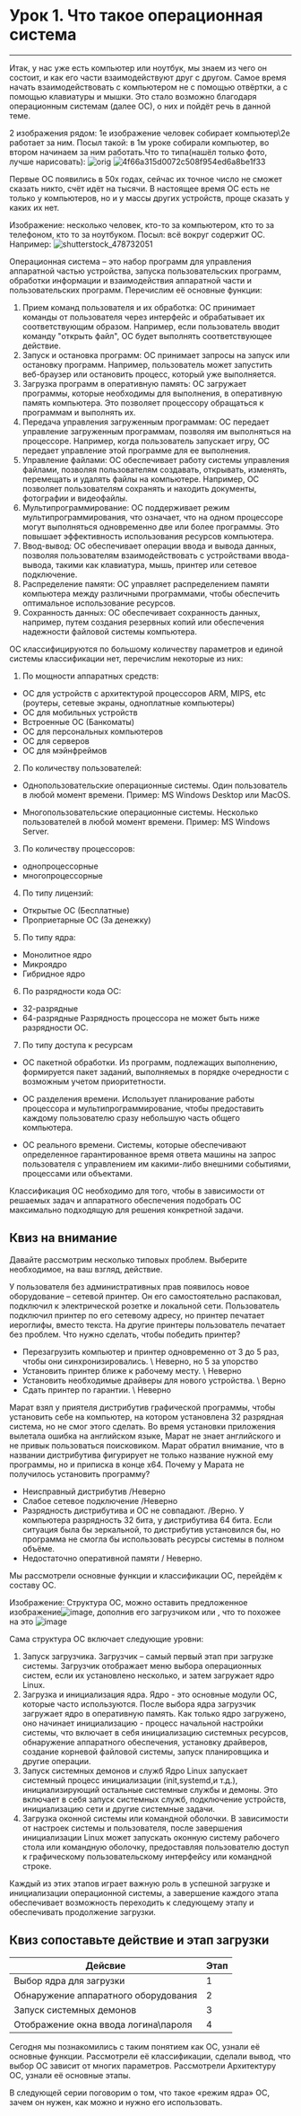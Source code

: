 # Урок 1. Что такое операционная система
___

  Итак, у нас уже есть компьютер или ноутбук, мы знаем из чего он состоит, и как его части взаимодействуют друг с другом. Самое время начать взаимодействовать с компьютером не с помощью отвёртки, а с помощью клавиатуры и мышки. Это стало возможно благодаря операционным системам (далее ОС), о них и пойдёт речь в данной теме.
  
2 изображения рядом: 1е изображение человек собирает компьютер\2е работает за ним. Посыл такой: в 1м уроке собирали компьютер, во втором начинаем за ним работать.Что то типа(нашёл только фото, лучше нарисовать):
![orig](https://github.com/lexche/Testyp/assets/95694325/572fc291-6329-483e-b0be-acfe34068261) ![4f66a315d0072c508f954ed6a8be1f33](https://github.com/lexche/Testyp/assets/95694325/4795e604-5d0a-41d0-942c-1e79a0fe94d9)



  Первые ОС появились в 50х годах, сейчас их точное число не сможет сказать никто, счёт идёт на тысячи. В настоящее время ОС есть не только у компьютеров, но и у массы других устройств, проще сказать у каких их нет.  

Изображение: несколько человек, кто-то за компьютером, кто то за телефоном, кто то за ноутбуком. Посыл: всё вокруг содержит ОС. Например:
![shutterstock_478732051](https://github.com/lexche/Testyp/assets/95694325/90ff9465-c73a-427e-9dd5-c4b53ea1b6a1)


  Операционная система – это набор программ для управления аппаратной частью устройства, запуска пользовательских программ, обработки информации и взаимодействия аппаратной части и пользовательских программ.
Перечислим её основные функции:
1.	Прием команд пользователя и их обработка: ОС принимает команды от пользователя через интерфейс и обрабатывает их соответствующим образом. Например, если пользователь вводит команду "открыть файл", ОС будет выполнять соответствующее действие.
2.	Запуск и остановка программ: ОС принимает запросы на запуск или остановку программ. Например, пользователь может запустить веб-браузер или остановить процесс, который уже выполняется.
3.	Загрузка программ в оперативную память: ОС загружает программы, которые необходимы для выполнения, в оперативную память компьютера. Это позволяет процессору обращаться к программам и выполнять их.
4.	Передача управления загруженным программам: ОС передает управление загруженным программам, позволяя им выполняться на процессоре. Например, когда пользователь запускает игру, ОС передает управление этой программе для ее выполнения.
5.	Управление файлами: ОС обеспечивает работу системы управления файлами, позволяя пользователям создавать, открывать, изменять, перемещать и удалять файлы на компьютере. Например, ОС позволяет пользователям сохранять и находить документы, фотографии и видеофайлы.
6.	Мультипрограммирование: ОС поддерживает режим мультипрограммирования, что означает, что на одном процессоре могут выполняться одновременно две или более программы. Это повышает эффективность использования ресурсов компьютера.
7.	Ввод-вывод: ОС обеспечивает операции ввода и вывода данных, позволяя пользователям взаимодействовать с устройствами ввода-вывода, такими как клавиатура, мышь, принтер или сетевое подключение.
8.	Распределение памяти: ОС управляет распределением памяти компьютера между различными программами, чтобы обеспечить оптимальное использование ресурсов.
9.	Сохранность данных: ОС обеспечивает сохранность данных, например, путем создания резервных копий или обеспечения надежности файловой системы компьютера.

ОС классифицируются по большому количеству параметров и единой системы классификации нет, перечислим некоторые из них:



1.	По мощности аппаратных средств:
-	ОС для устройств с архитектурой процессоров ARM, MIPS, etc (роутеры, сетевые экраны, одноплатные компьютеры)
-	ОС для мобильных устройств
-	Встроенные ОС (Банкоматы)
-	ОС для персональных компьютеров
-	ОС для серверов
-	ОС для мэйнфреймов
  
2.	По количеству пользователей:
-	Однопользовательские операционные системы.  Один пользователь в любой момент времени. Пример: MS Windows Desktop или MacOS. 

-	Многопользовательские операционные системы. Несколько пользователей в  любой момент времени. Пример: MS Windows Server.

3.	По количеству процессоров:
-	однопроцессорные
-	многопроцессорные

4.	По типу лицензий:
-	Открытые ОС (Бесплатные)
-	Проприетарные ОС (За денежку)

5.	По типу ядра:
-	Монолитное ядро
-	Микроядро
-	Гибридное ядро


6.	По разрядности кода ОС:
-	32-разрядные
-	64-разрядные
Разрядность процессора не может быть ниже разрядности ОС.

7.	По типу доступа к ресурсам 

-	ОС пакетной обработки. Из программ, подлежащих выполнению, формируется пакет заданий, выполняемых в порядке очередности с возможным учетом приоритетности.

-	ОС разделения времени. Использует планирование работы процессора и мультипрограммирование, чтобы предоставить каждому пользователю сразу небольшую часть общего компьютера.

-	ОС реального времени. Системы, которые обеспечивают определенное гарантированное время ответа машины на запрос пользователя с управлением им какими-либо внешними событиями, процессами или объектами.

Классификация ОС необходимо для того, чтобы в зависимости от решаемых задач и аппаратного обеспечения подобрать ОС максимально подходящую для решения конкретной задачи.

## Квиз на внимание

Давайте рассмотрим несколько типовых проблем. Выберите необходимое, на ваш взгляд, действие.

У пользователя без административных прав появилось новое оборудование – сетевой принтер. Он его самостоятельно распаковал, подключил к электрической розетке и локальной сети. Пользователь подключил принтер по его сетевому адресу, но принтер печатает иероглифы, вместо текста. На другие принтеры пользователь печатает без проблем. Что нужно сделать, чтобы победить принтер?

-	Перезагрузить компьютер и принтер одновременно от 3 до 5 раз, чтобы они синхронизировались.  \\ Неверно, но 5 за упорство
-	Установить принтер ближе к рабочему месту. \\ Неверно
-	Установить необходимые драйверы для нового устройства. \\ Верно
-	Сдать принтер по гарантии. \\ Неверно

Марат взял у приятеля дистрибутив графической программы, чтобы установить себе на компьютер, на котором установлена 32 разрядная система, но не смог этого сделать. Во время установки приложения вылетала ошибка на английском языке, Марат не знает английского и не привык пользоваться поисковиком. Марат обратил внимание, что в названии дистрибутива фигурирует не только название нужной ему программы, но и приписка в конце х64. Почему у Марата не получилось установить программу?

-	Неисправный дистрибутив /Неверно
-	Слабое сетевое подключение /Неверно
-	Разрядность дистрибутива и ОС не совпадают.  /Верно. У компьютера разрядность 32 бита, у дистрибутива 64 бита. Если ситуация была бы зеркальной, то дистрибутив установился бы, но программа не смогла бы использовать ресурсы системы в полном объёме.
-	Недостаточно оперативной памяти / Неверно. 


Мы рассмотрели основные функции и классификации ОС, перейдём к составу ОС.

 Изображение: Структура ОС, можно оставить предложенное изображение![image](https://github.com/lexche/Testyp/assets/95694325/6ddfed4a-7bac-40fb-954f-0b0ca016c663), дополнив его загрузчиком
  или , что то похожее на это  ![image](https://github.com/lexche/Testyp/assets/95694325/c98b1eb6-0410-4f81-bdca-41fede5d1ea1)


Сама структура ОС включает следующие уровни:

1.	Запуск загрузчика.
Загрузчик – самый первый этап при загрузке системы. Загрузчик отображает меню выбора операционных систем, если их установлено несколько, и затем загружает ядро Linux.
2.	Загрузка и инициализация ядра.
Ядро - это основные модули ОС, которые часто используются. После выбора ядра загрузчик загружает ядро в оперативную память. Как только ядро загружено, оно начинает инициализацию - процесс начальной настройки системы, что включает в себя инициализацию системных ресурсов, обнаружение аппаратного обеспечения, установку драйверов, создание корневой файловой системы, запуск планировщика и другие операции.
3.	Запуск системных демонов и служб
Ядро Linux запускает системный процесс инициализации (init,systemd,и т.д.), инициализирующий остальные системные службы и демоны. Это включает в себя запуск системных служб, подключение устройств, инициализацию сети и другие системные задачи.
4.	Загрузка оконной системы или командной оболочки.
В зависимости от настроек системы и пользователя, после завершения инициализации Linux может запускать оконную систему рабочего стола или командную оболочку, предоставляя пользователю доступ к графическому пользовательскому интерфейсу или командной строке.

Каждый из этих этапов играет важную роль в успешной загрузке и инициализации операционной системы, а завершение каждого этапа обеспечивает возможность переходить к следующему этапу и обеспечивать продолжение загрузки.


## Квиз сопоставьте действие и этап загрузки

| Дейсвие                                                              | Этап       |
|----------------------------------------------------------------------|------------------|
|Выбор ядра для загрузки	|1
|Обнаружение аппаратного оборудования	|2
|Запуск системных демонов	|3
|Отображение окна ввода логина\пароля	|4


Сегодня мы познакомились с таким понятием как ОС, узнали её основные функции. Рассмотрели её классификации, сделали вывод, что выбор ОС зависит от многих параметров. Рассмотрели Архитектуру ОС, узнали её основные этапы.

В следующей серии поговорим о том, что такое «режим ядра» ОС, зачем он нужен, как можно и нужно его использовать.
